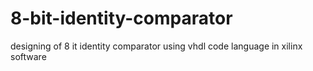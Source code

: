 # 8-bit-identity-comparator
designing of 8 it identity comparator using vhdl code language in xilinx software
